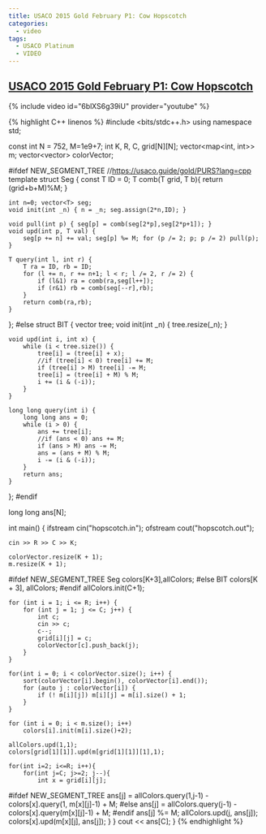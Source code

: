 ```yaml
---
title: USACO 2015 Gold February P1: Cow Hopscotch
categories:
  - video
tags:
  - USACO Platinum
  - VIDEO
---
```


## [USACO 2015 Gold February P1: Cow Hopscotch](http://www.usaco.org/index.php?page=viewproblem2&cpid=532)

{% include video id="6blXS6g39iU" provider="youtube" %}

{% highlight C++ linenos %}
#include <bits/stdc++.h>
using namespace std;

const int N = 752, M=1e9+7;
int K, R, C, grid[N][N];
vector<map<int, int>> m;
vector<vector<int>> colorVector;

#ifdef NEW_SEGMENT_TREE
//https://usaco.guide/gold/PURS?lang=cpp
template<class T> struct Seg {
    const T ID = 0; T comb(T grid, T b){ return (grid+b+M)%M; }

    int n=0; vector<T> seg;
    void init(int _n) { n = _n; seg.assign(2*n,ID); }

    void pull(int p) { seg[p] = comb(seg[2*p],seg[2*p+1]); }
    void upd(int p, T val) {
        seg[p += n] += val; seg[p] %= M; for (p /= 2; p; p /= 2) pull(p); }

    T query(int l, int r) {
        T ra = ID, rb = ID;
        for (l += n, r += n+1; l < r; l /= 2, r /= 2) {
            if (l&1) ra = comb(ra,seg[l++]);
            if (r&1) rb = comb(seg[--r],rb);
        }
        return comb(ra,rb);
    }
};
#else
struct BIT {
    vector<int> tree;
    void init(int _n) { tree.resize(_n); }

    void upd(int i, int x) {
        while (i < tree.size()) {
            tree[i] = (tree[i] + x);
            //if (tree[i] < 0) tree[i] += M;
            if (tree[i] > M) tree[i] -= M;
            tree[i] = (tree[i] + M) % M;
            i += (i & (-i));
        }
    }

    long long query(int i) {
        long long ans = 0;
        while (i > 0) {
            ans += tree[i];
            //if (ans < 0) ans += M;
            if (ans > M) ans -= M;
            ans = (ans + M) % M;
            i -= (i & (-i));
        }
        return ans;
    }
};
#endif

long long ans[N];

int main() {
    ifstream cin("hopscotch.in");
    ofstream cout("hopscotch.out");

    cin >> R >> C >> K;

    colorVector.resize(K + 1);
    m.resize(K + 1);

#ifdef NEW_SEGMENT_TREE
    Seg<long long> colors[K+3],allColors;
#else
    BIT colors[K + 3], allColors;
#endif
    allColors.init(C+1);

    for (int i = 1; i <= R; i++) {
        for (int j = 1; j <= C; j++) {
            int c;
            cin >> c;
            c--;
            grid[i][j] = c;
            colorVector[c].push_back(j);
        }
    }

    for(int i = 0; i < colorVector.size(); i++) {
        sort(colorVector[i].begin(), colorVector[i].end());
        for (auto j : colorVector[i]) {
            if (! m[i][j]) m[i][j] = m[i].size() + 1;
        }
    }

    for (int i = 0; i < m.size(); i++)
        colors[i].init(m[i].size()+2);

    allColors.upd(1,1);
    colors[grid[1][1]].upd(m[grid[1][1]][1],1);

    for(int i=2; i<=R; i++){
        for(int j=C; j>=2; j--){
            int x = grid[i][j];
#ifdef NEW_SEGMENT_TREE
            ans[j] = allColors.query(1,j-1) - colors[x].query(1, m[x][j]-1) + M;
#else
            ans[j] = allColors.query(j-1) - colors[x].query(m[x][j]-1) + M;
#endif
            ans[j] %= M;
            allColors.upd(j, ans[j]);
            colors[x].upd(m[x][j], ans[j]);
        }
    }
    cout << ans[C];
}
{% endhighlight %}  
